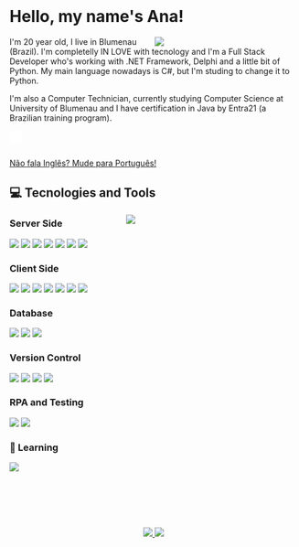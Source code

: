 <br>

<!-- Greetings and tiny description about me -->
# Hello, my name's Ana!

<!-- My Avatoon image 1 -->
<img align="right" width="250px" src="https://i.ibb.co/M6kk6VD/avatoon-1-1.png">

I'm 20 year old, I live in Blumenau (Brazil). I'm completelly IN LOVE with tecnology and I'm a Full Stack Developer who's working with .NET Framework, Delphi and a little bit of Python. My main language nowadays is C#, but I'm studing to change it to Python.

I'm also a Computer Technician, currently studying Computer Science at University of Blumenau and I have certification in Java by Entra21 (a Brazilian training program). 

<!-- My social medias -->
<div>
	<!-- LinkedIn -->
	<a href="https://www.linkedin.com/in/ana-julia-da-cunha" target="_blank"><img align="left" alt="LinkedIn" width="22px" src="https://github.com/Aakarsh-B/trying-repos/blob/master/linkedin.svg" />
	<!-- Twitter -->
	<!--<a href="https://twitter.com/cunhanai4" target="_blank"><img align="left" alt="Twitter" width="22px" src="https://github.com/Aakarsh-B/trying-repos/blob/master/twitter.svg" />-->
</div>
<br><br>
<!-- Change to Portuguese -->
<p>Não fala Inglês? <a href="https://github.com/cunhanai/cunhanai/blob/main/README-pt.md">Mude para Português!</a></p>	
		
<!-- Programming languages, tecnologies and tools I know -->
## :computer: Tecnologies and Tools
<!-- My Avatoon image 2 -->
<img width="300px" align="right" src="https://i.ibb.co/xqw0szv/avatoon-2.png">

### Server Side
<div>
	<!-- C# (Language) -->
	<img src="https://cdn.jsdelivr.net/gh/devicons/devicon/icons/csharp/csharp-original.svg" widht="auto" height="40" />
	<!-- .NET Core (language) -->
	<img src="https://cdn.jsdelivr.net/gh/devicons/devicon/icons/dotnetcore/dotnetcore-original.svg" widht="auto" height="40"/>
	<!-- .NET Framework (language) -->
	<img src="https://cdn.jsdelivr.net/gh/devicons/devicon@latest/icons/dot-net/dot-net-original.svg" widht="auto" height="40" />
	<!-- Python (Language) -->
	<img src="https://cdn.jsdelivr.net/gh/devicons/devicon/icons/python/python-original.svg" widht="auto" height="40"/>
	<!-- NumPy (Python library) -->
	<img src="https://cdn.jsdelivr.net/gh/devicons/devicon@latest/icons/numpy/numpy-original.svg" widht="auto" height="40" />
	<!-- Java (Language) -->
	<img src="https://cdn.jsdelivr.net/gh/devicons/devicon/icons/java/java-original.svg" widht="auto" height="40"/>
	<!-- Spring (with Java) -->
	<img src="https://cdn.jsdelivr.net/gh/devicons/devicon/icons/spring/spring-original.svg" widht="auto" height="40"/>
 </div>
 
 ### Client Side
 <div>
	<!-- Blazor (Framework) -->
	<img src="https://cdn.jsdelivr.net/gh/devicons/devicon@latest/icons/blazor/blazor-original.svg" widht="auto" height="40"/>
	<!-- VueJS (language) -->
	<img src="https://cdn.jsdelivr.net/gh/devicons/devicon/icons/vuejs/vuejs-original.svg" widht="auto" height="40"/>
 	<!-- Javascript (Language) -->
	<img src="https://cdn.jsdelivr.net/gh/devicons/devicon/icons/javascript/javascript-original.svg" widht="auto" height="40"/>
	<!-- Node.js (language -->
	<img src="https://cdn.jsdelivr.net/gh/devicons/devicon/icons/nodejs/nodejs-original.svg" widht="auto" height="40"/>
	<!-- MARK & STYLE -->
	<!-- HTML5 (Mark Language) -->
	<img src="https://cdn.jsdelivr.net/gh/devicons/devicon/icons/html5/html5-original.svg" widht="auto" height="40"/>
	<!-- CSS3 (style) -->
	<img src="https://cdn.jsdelivr.net/gh/devicons/devicon/icons/css3/css3-original.svg" widht="auto" height="40"/>
	<!-- Bootstrap (style) -->
	<img src="https://cdn.jsdelivr.net/gh/devicons/devicon/icons/bootstrap/bootstrap-plain.svg" widht="auto" height="40"/>
 </div>

 ### Database
<div>
	<!-- PostgreSQL (Database) -->
	<img src="https://cdn.jsdelivr.net/gh/devicons/devicon/icons/postgresql/postgresql-original.svg" widht="auto" height="40"/>
	<!-- MySQL (Database) -->
	<img src="https://cdn.jsdelivr.net/gh/devicons/devicon/icons/mysql/mysql-original.svg" widht="auto" height="40"/>
	<!-- SQL Server (Database) -->
	<!-- <img src="https://cdn.jsdelivr.net/gh/devicons/devicon@latest/icons/microsoftsqlserver/microsoftsqlserver-original.svg" widht="auto" height="40" /> -->
	<!-- Oracle (Database) -->
	<img src="https://cdn.jsdelivr.net/gh/devicons/devicon@latest/icons/oracle/oracle-original.svg" widht="auto" height="40"  />
</div>

### Version Control
<div>
	<!-- Git -->
	<img src="https://cdn.jsdelivr.net/gh/devicons/devicon/icons/git/git-original.svg" widht="auto" height="40"/>
	<!-- GitHub -->
	<img src="https://cdn.jsdelivr.net/gh/devicons/devicon@latest/icons/github/github-original.svg" widht="auto" height="40" />
	<!-- GitLab -->
	<img src="https://cdn.jsdelivr.net/gh/devicons/devicon@latest/icons/gitlab/gitlab-original.svg" widht="auto" height="40" />
	<!-- Azure DevOps -->
	<img src="https://cdn.jsdelivr.net/gh/devicons/devicon@latest/icons/azuredevops/azuredevops-original.svg" widht="auto" height="40" />
</div>

### RPA and Testing
<div>
	<!-- PlayWright -->
    <img src="https://cdn.jsdelivr.net/gh/devicons/devicon@latest/icons/playwright/playwright-original.svg" widht="auto" height="40" />
	<!-- Selenium (QA) -->
	<img src="https://cdn.jsdelivr.net/gh/devicons/devicon/icons/selenium/selenium-original.svg" widht="auto" height="40"/>
</div>

<!-- Languages and tools I'm learning -->
### :iphone: Learning
<div>
	<!-- Delphi -->
	<!-- <img src="https://img.icons8.com/color/600/000000/delphi-ide.png" widht="auto" height="40"/> -->
	<!-- Pandas (Python library)-->
	<img src="https://cdn.jsdelivr.net/gh/devicons/devicon/icons/pandas/pandas-original.svg" widht="auto" height="40"/>
	<!-- React / React Native (Language) -->
	<!--<img src="https://cdn.jsdelivr.net/gh/devicons/devicon/icons/react/react-original.svg" widht="40" height="40"/>-->
	<!-- Flutter (from Dart Language) -->
	<!--<img src="https://cdn.jsdelivr.net/gh/devicons/devicon/icons/flutter/flutter-original.svg" widht="40" height="40"/>-->
	<!-- Markdown -->
	<!--<img src="https://cdn.jsdelivr.net/gh/devicons/devicon/icons/markdown/markdown-original.svg" widht="40" height="40"/>-->
</div>
<br>

##

<br><br>
<!-- My GitHub stats -->
<div align="center">
<a href="https://github.com/cunhanai">
	<!-- Most Used Languages -->
	<img height="180em" src="https://github-readme-stats-git-masterrstaa-rickstaa.vercel.app/api/top-langs/?username=cunhanai&layout=compact&langs_count=7&theme=dracula&count_private=true"/>
	<!-- Stats -->
	<img height="180em" src="https://github-readme-stats-git-masterrstaa-rickstaa.vercel.app/api?username=cunhanai&show_icons=true&theme=dracula&include_all_commits=true&count_private=true"/>
</div>

<!-- Snake commit animation -->
<!-- ![Snake animation](https://github.com/cunhanai/cunhanai/blob/output/github-contribution-grid-snake.svg) -->
